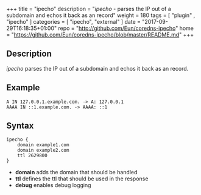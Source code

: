 +++
title = "ipecho"
description = "*ipecho* - parses the IP out of a subdomain and echos it back as an record"
weight = 180
tags = [  "plugin" , "ipecho" ]
categories = [ "ipecho", "external" ]
date = "2017-09-29T16:18:35+01:00"
repo = "http://github.com/Eun/coredns-ipecho"
home = "https://github.com/Eun/coredns-ipecho/blob/master/README.md"
+++

## Description

*ipecho* parses the IP out of a subdomain and echos it back as an record.

## Example
```
A IN 127.0.0.1.example.com. -> A: 127.0.0.1
AAAA IN ::1.example.com. -> AAAA: ::1
```

## Syntax
```
ipecho {
    domain example1.com
    domain example2.com
    ttl 2629800
}
```

* **domain** adds the domain that should be handled
* **ttl** defines the ttl that should be used in the response
* **debug** enables debug logging
